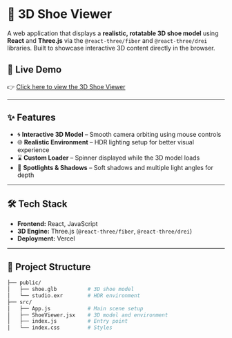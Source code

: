 # 👟 3D Shoe Viewer

A web application that displays a **realistic, rotatable 3D shoe model** using **React** and **Three.js** via the `@react-three/fiber` and `@react-three/drei` libraries. Built to showcase interactive 3D content directly in the browser.

## 🔗 Live Demo

👉 [Click here to view the 3D Shoe Viewer](https://shoe-3-d-viewer-git-main-lahari779783s-projects.vercel.app)


---

## ✨ Features

- 🌀 **Interactive 3D Model** – Smooth camera orbiting using mouse controls
- 🌐 **Realistic Environment** – HDR lighting setup for better visual experience
- ⌛ **Custom Loader** – Spinner displayed while the 3D model loads
- 🔦 **Spotlights & Shadows** – Soft shadows and multiple light angles for depth

---

## 🛠️ Tech Stack

- **Frontend:** React, JavaScript
- **3D Engine:** Three.js (`@react-three/fiber`, `@react-three/drei`)
- **Deployment:** Vercel

---

## 📂 Project Structure

```bash
├── public/
│   ├── shoe.glb          # 3D shoe model
│   └── studio.exr        # HDR environment
├── src/
│   ├── App.js            # Main scene setup
│   ├── ShoeViewer.jsx    # 3D model and environment
│   ├── index.js          # Entry point
│   └── index.css         # Styles
